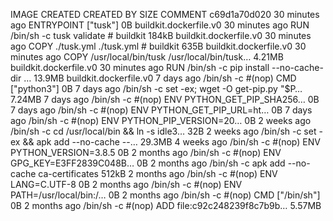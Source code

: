 IMAGE               CREATED             CREATED BY                                      SIZE                COMMENT
c69d1a70d020        30 minutes ago      ENTRYPOINT ["tusk"]                             0B                  buildkit.dockerfile.v0
<missing>           30 minutes ago      RUN /bin/sh -c tusk validate # buildkit         184kB               buildkit.dockerfile.v0
<missing>           30 minutes ago      COPY ./tusk.yml ./tusk.yml # buildkit           635B                buildkit.dockerfile.v0
<missing>           30 minutes ago      COPY /usr/local/bin/tusk /usr/local/bin/tusk…   4.21MB              buildkit.dockerfile.v0
<missing>           30 minutes ago      RUN /bin/sh -c pip install --no-cache-dir   …   13.9MB              buildkit.dockerfile.v0
<missing>           7 days ago          /bin/sh -c #(nop)  CMD ["python3"]              0B
<missing>           7 days ago          /bin/sh -c set -ex;   wget -O get-pip.py "$P…   7.24MB
<missing>           7 days ago          /bin/sh -c #(nop)  ENV PYTHON_GET_PIP_SHA256…   0B
<missing>           7 days ago          /bin/sh -c #(nop)  ENV PYTHON_GET_PIP_URL=ht…   0B
<missing>           7 days ago          /bin/sh -c #(nop)  ENV PYTHON_PIP_VERSION=20…   0B
<missing>           2 weeks ago         /bin/sh -c cd /usr/local/bin  && ln -s idle3…   32B
<missing>           2 weeks ago         /bin/sh -c set -ex  && apk add --no-cache --…   29.3MB
<missing>           4 weeks ago         /bin/sh -c #(nop)  ENV PYTHON_VERSION=3.8.5     0B
<missing>           2 months ago        /bin/sh -c #(nop)  ENV GPG_KEY=E3FF2839C048B…   0B
<missing>           2 months ago        /bin/sh -c apk add --no-cache ca-certificates   512kB
<missing>           2 months ago        /bin/sh -c #(nop)  ENV LANG=C.UTF-8             0B
<missing>           2 months ago        /bin/sh -c #(nop)  ENV PATH=/usr/local/bin:/…   0B
<missing>           2 months ago        /bin/sh -c #(nop)  CMD ["/bin/sh"]              0B
<missing>           2 months ago        /bin/sh -c #(nop) ADD file:c92c248239f8c7b9b…   5.57MB
